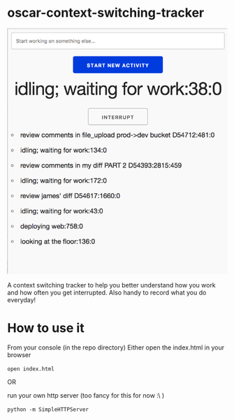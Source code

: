 # oscar-context-switching-tracker

![Alt text](/preview_image.png?raw=true "Preview")

A context switching tracker to help you better understand how you work and how often you get interrupted. Also handy to record what you do everyday!

# How to use it
From your console (in the repo directory)
Either open the index.html in your browser

```open index.html```

OR

run your own http server (too fancy for this for now :\ )

```python -m SimpleHTTPServer```
